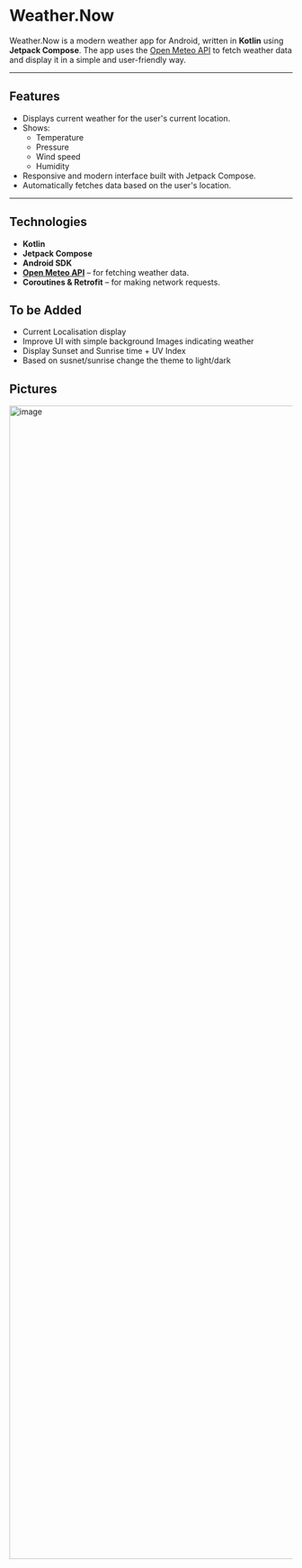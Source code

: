 # Weather.Now

Weather.Now is a modern weather app for Android, written in **Kotlin** using **Jetpack Compose**. The app uses the [Open Meteo API](https://open-meteo.com) to fetch weather data and display it in a simple and user-friendly way.

---

## Features

- Displays current weather for the user's current location.
- Shows:
  - Temperature
  - Pressure
  - Wind speed
  - Humidity
- Responsive and modern interface built with Jetpack Compose.
- Automatically fetches data based on the user's location.

---

## Technologies

- **Kotlin**
- **Jetpack Compose**
- **Android SDK**
- **[Open Meteo API](https://open-meteo.com)** – for fetching weather data.
- **Coroutines & Retrofit** – for making network requests.

## To be Added

- Current Localisation display
- Improve UI with simple background Images indicating weather
- Display Sunset and Sunrise time + UV Index
- Based on susnet/sunrise change the theme to light/dark

## Pictures

<img width="946" height="2049" alt="image" src="https://github.com/user-attachments/assets/0fdd81f5-2d99-4891-a9fb-1a121df05941" />

